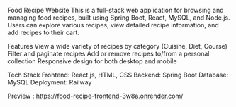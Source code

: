 Food Recipe Website
This is a full-stack web application for browsing and managing food recipes, built using Spring Boot, React, MySQL, and Node.js. Users can explore various recipes, view detailed recipe information, and add recipes to their cart.

Features
View a wide variety of recipes by category (Cuisine, Diet, Course)
Filter and paginate recipes
Add or remove recipes to/from a personal collection
Responsive design for both desktop and mobile


Tech Stack
Frontend: React.js, HTML, CSS
Backend: Spring Boot
Database: MySQL
Deployment: Railway

Preview : https://food-recipe-frontend-3w8a.onrender.com/ 
